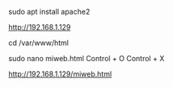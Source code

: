 sudo apt install apache2

http://192.168.1.129

cd /var/www/html

sudo nano miweb.html
Control + O
Control + X

http://192.168.1.129/miweb.html

